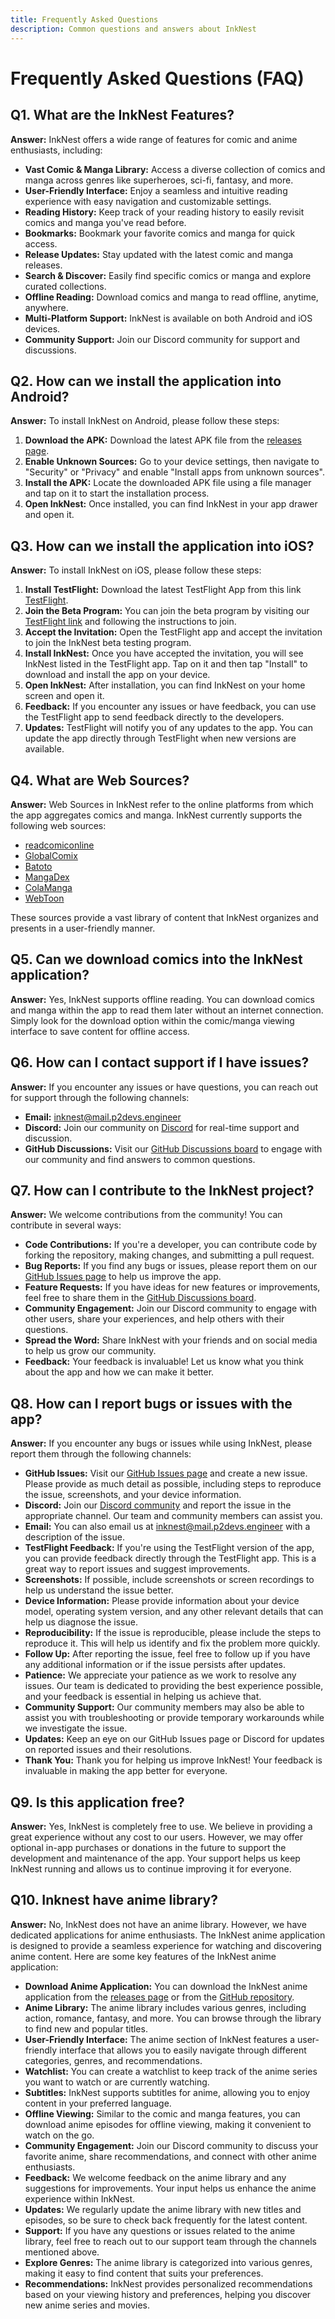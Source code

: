```yaml
---
title: Frequently Asked Questions
description: Common questions and answers about InkNest
---
```


# Frequently Asked Questions (FAQ)

## Q1. What are the InkNest Features?

**Answer:** InkNest offers a wide range of features for comic and anime enthusiasts, including:

- **Vast Comic & Manga Library:** Access a diverse collection of comics and manga across genres like superheroes, sci-fi, fantasy, and more.
- **User-Friendly Interface:** Enjoy a seamless and intuitive reading experience with easy navigation and customizable settings.
- **Reading History:** Keep track of your reading history to easily revisit comics and manga you've read before.
- **Bookmarks:** Bookmark your favorite comics and manga for quick access.
- **Release Updates:** Stay updated with the latest comic and manga releases.
- **Search & Discover:** Easily find specific comics or manga and explore curated collections.
- **Offline Reading:** Download comics and manga to read offline, anytime, anywhere.
- **Multi-Platform Support:** InkNest is available on both Android and iOS devices.
- **Community Support:** Join our Discord community for support and discussions.

## Q2. How can we install the application into Android?

**Answer:** To install InkNest on Android, please follow these steps:

1. **Download the APK:** Download the latest APK file from the [releases page](https://github.com/p2devs/InkNest/releases).
2. **Enable Unknown Sources:** Go to your device settings, then navigate to "Security" or "Privacy" and enable "Install apps from unknown sources".
3. **Install the APK:** Locate the downloaded APK file using a file manager and tap on it to start the installation process.
4. **Open InkNest:** Once installed, you can find InkNest in your app drawer and open it.

## Q3. How can we install the application into iOS?

**Answer:** To install InkNest on iOS, please follow these steps:

1. **Install TestFlight:** Download the latest TestFlight App from this link [TestFlight](https://apps.apple.com/in/app/testflight/id899247664).
2. **Join the Beta Program:** You can join the beta program by visiting our [TestFlight link](https://testflight.apple.com/join/4r7v2g0d) and following the instructions to join.
3. **Accept the Invitation:** Open the TestFlight app and accept the invitation to join the InkNest beta testing program.
4. **Install InkNest:** Once you have accepted the invitation, you will see InkNest listed in the TestFlight app. Tap on it and then tap "Install" to download and install the app on your device.
5. **Open InkNest:** After installation, you can find InkNest on your home screen and open it.
6. **Feedback:** If you encounter any issues or have feedback, you can use the TestFlight app to send feedback directly to the developers.
7. **Updates:** TestFlight will notify you of any updates to the app. You can update the app directly through TestFlight when new versions are available.

## Q4. What are Web Sources?

**Answer:** Web Sources in InkNest refer to the online platforms from which the app aggregates comics and manga. InkNest currently supports the following web sources:

- [readcomiconline](https://readcomiconline.li/)
- [GlobalComix](https://globalcomix.com/)
- [Batoto](https://bato.to/)
- [MangaDex](https://mangadex.org/)
- [ColaManga](https://colamanga.com/)
- [WebToon](https://www.webtoons.com/en/)

These sources provide a vast library of content that InkNest organizes and presents in a user-friendly manner.

## Q5. Can we download comics into the InkNest application?

**Answer:** Yes, InkNest supports offline reading. You can download comics and manga within the app to read them later without an internet connection. Simply look for the download option within the comic/manga viewing interface to save content for offline access.

## Q6. How can I contact support if I have issues?

**Answer:** If you encounter any issues or have questions, you can reach out for support through the following channels:

- **Email:** [inknest@mail.p2devs.engineer](mailto:inknest@mail.p2devs.engineer)
- **Discord:** Join our community on [Discord](https://discord.gg/WYwJefvWNT) for real-time support and discussion.
- **GitHub Discussions:** Visit our [GitHub Discussions board](https://github.com/p2devs/InkNest/discussions) to engage with our community and find answers to common questions.

## Q7. How can I contribute to the InkNest project?

**Answer:** We welcome contributions from the community! You can contribute in several ways:

- **Code Contributions:** If you're a developer, you can contribute code by forking the repository, making changes, and submitting a pull request.
- **Bug Reports:** If you find any bugs or issues, please report them on our [GitHub Issues page](https://github.com/p2devs/InkNest/issues) to help us improve the app.
- **Feature Requests:** If you have ideas for new features or improvements, feel free to share them in the [GitHub Discussions board](https://github.com/p2devs/InkNest/discussions).
- **Community Engagement:** Join our Discord community to engage with other users, share your experiences, and help others with their questions.
- **Spread the Word:** Share InkNest with your friends and on social media to help us grow our community.
- **Feedback:** Your feedback is invaluable! Let us know what you think about the app and how we can make it better.

## Q8. How can I report bugs or issues with the app?

**Answer:** If you encounter any bugs or issues while using InkNest, please report them through the following channels:

- **GitHub Issues:** Visit our [GitHub Issues page](https://github.com/p2devs/InkNest/issues) and create a new issue. Please provide as much detail as possible, including steps to reproduce the issue, screenshots, and your device information.
- **Discord:** Join our [Discord community](https://discord.gg/WYwJefvWNT) and report the issue in the appropriate channel. Our team and community members can assist you.
- **Email:** You can also email us at [inknest@mail.p2devs.engineer](mailto:inknest@mail.p2devs.engineer) with a description of the issue.
- **TestFlight Feedback:** If you're using the TestFlight version of the app, you can provide feedback directly through the TestFlight app. This is a great way to report issues and suggest improvements.
- **Screenshots:** If possible, include screenshots or screen recordings to help us understand the issue better.
- **Device Information:** Please provide information about your device model, operating system version, and any other relevant details that can help us diagnose the issue.
- **Reproducibility:** If the issue is reproducible, please include the steps to reproduce it. This will help us identify and fix the problem more quickly.
- **Follow Up:** After reporting the issue, feel free to follow up if you have any additional information or if the issue persists after updates.
- **Patience:** We appreciate your patience as we work to resolve any issues. Our team is dedicated to providing the best experience possible, and your feedback is essential in helping us achieve that.
- **Community Support:** Our community members may also be able to assist you with troubleshooting or provide temporary workarounds while we investigate the issue.
- **Updates:** Keep an eye on our GitHub Issues page or Discord for updates on reported issues and their resolutions.
- **Thank You:** Thank you for helping us improve InkNest! Your feedback is invaluable in making the app better for everyone.

## Q9. Is this application free?

**Answer:** Yes, InkNest is completely free to use. We believe in providing a great experience without any cost to our users. However, we may offer optional in-app purchases or donations in the future to support the development and maintenance of the app. Your support helps us keep InkNest running and allows us to continue improving it for everyone.

## Q10. Inknest have anime library?

**Answer:** No, InkNest does not have an anime library. However, we have dedicated applications for anime enthusiasts. The InkNest anime application is designed to provide a seamless experience for watching and discovering anime content. Here are some key features of the InkNest anime application:

- **Download Anime Application:** You can download the InkNest anime application from the [releases page](https://p2devs.github.io/Anizuno/) or from the [GitHub repository](https://github.com/p2devs/Anizuno).
- **Anime Library:** The anime library includes various genres, including action, romance, fantasy, and more. You can browse through the library to find new and popular titles.
- **User-Friendly Interface:** The anime section of InkNest features a user-friendly interface that allows you to easily navigate through different categories, genres, and recommendations.
- **Watchlist:** You can create a watchlist to keep track of the anime series you want to watch or are currently watching.
- **Subtitles:** InkNest supports subtitles for anime, allowing you to enjoy content in your preferred language.
- **Offline Viewing:** Similar to the comic and manga features, you can download anime episodes for offline viewing, making it convenient to watch on the go.
- **Community Engagement:** Join our Discord community to discuss your favorite anime, share recommendations, and connect with other anime enthusiasts.
- **Feedback:** We welcome feedback on the anime library and any suggestions for improvements. Your input helps us enhance the anime experience within InkNest.
- **Updates:** We regularly update the anime library with new titles and episodes, so be sure to check back frequently for the latest content.
- **Support:** If you have any questions or issues related to the anime library, feel free to reach out to our support team through the channels mentioned above.
- **Explore Genres:** The anime library is categorized into various genres, making it easy to find content that suits your preferences.
- **Recommendations:** InkNest provides personalized recommendations based on your viewing history and preferences, helping you discover new anime series and movies.
